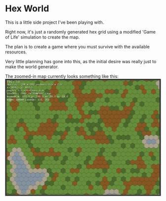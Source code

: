 # Hex World

This is a little side project I've been playing with.

Right now, it's just a randomly generated hex grid using a modified 'Game of Life' simulation to create the map.

The plan is to create a game where you must survive with the available resources.

Very little planning has gone into this, as the initial desire was really just to make the world generator.

The zoomed-in map currently looks something like this:
![Hex World Map](./docs/hex.png)
